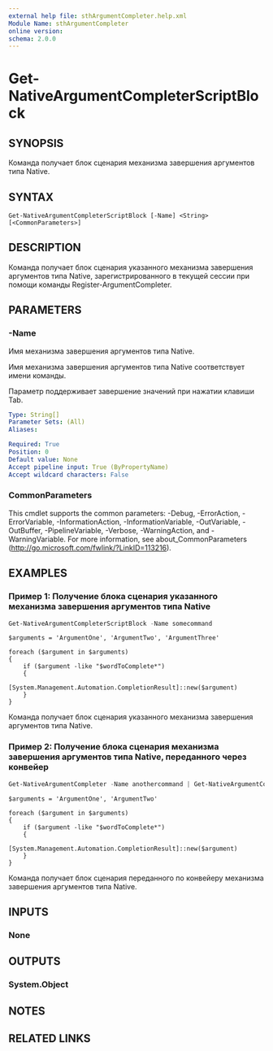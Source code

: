 ```yaml
---
external help file: sthArgumentCompleter.help.xml
Module Name: sthArgumentCompleter
online version:
schema: 2.0.0
---
```


# Get-NativeArgumentCompleterScriptBlock

## SYNOPSIS

Команда получает блок сценария механизма завершения аргументов типа Native.

## SYNTAX

```
Get-NativeArgumentCompleterScriptBlock [-Name] <String> [<CommonParameters>]
```

## DESCRIPTION

Команда получает блок сценария указанного механизма завершения аргументов типа Native, зарегистрированного в текущей сессии при помощи команды Register-ArgumentCompleter.

## PARAMETERS

### -Name

Имя механизма завершения аргументов типа Native.

Имя механизма завершения аргументов типа Native соответствует имени команды.

Параметр поддерживает завершение значений при нажатии клавиши Tab.

```yaml
Type: String[]
Parameter Sets: (All)
Aliases:

Required: True
Position: 0
Default value: None
Accept pipeline input: True (ByPropertyName)
Accept wildcard characters: False
```

### CommonParameters

This cmdlet supports the common parameters: -Debug, -ErrorAction, -ErrorVariable, -InformationAction, -InformationVariable, -OutVariable, -OutBuffer, -PipelineVariable, -Verbose, -WarningAction, and -WarningVariable.
For more information, see about_CommonParameters (http://go.microsoft.com/fwlink/?LinkID=113216).

## EXAMPLES

### Пример 1: Получение блока сценария указанного механизма завершения аргументов типа Native

```powershell
Get-NativeArgumentCompleterScriptBlock -Name somecommand
```

```
$arguments = 'ArgumentOne', 'ArgumentTwo', 'ArgumentThree'

foreach ($argument in $arguments)
{
    if ($argument -like "$wordToComplete*")
    {
        [System.Management.Automation.CompletionResult]::new($argument)
    }
}
```

Команда получает блок сценария указанного механизма завершения аргументов типа Native.

### Пример 2: Получение блока сценария механизма завершения аргументов типа Native, переданного через конвейер

```powershell
Get-NativeArgumentCompleter -Name anothercommand | Get-NativeArgumentCompleterScriptBlock
```

```
$arguments = 'ArgumentOne', 'ArgumentTwo'

foreach ($argument in $arguments)
{
    if ($argument -like "$wordToComplete*")
    {
        [System.Management.Automation.CompletionResult]::new($argument)
    }
}
```

Команда получает блок сценария переданного по конвейеру механизма завершения аргументов типа Native.

## INPUTS

### None

## OUTPUTS

### System.Object

## NOTES

## RELATED LINKS
